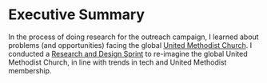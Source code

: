 # Executive Summary

In the process of doing research for the outreach campaign, I learned about problems (and opportunities) facing the global [United Methodist Church](http://www.umc.org). I conducted a [Research and Design Sprint](http://www.gv.com/sprint) to re-imagine the global United Methodist Church, in line with trends in tech and United Methodist membership.
